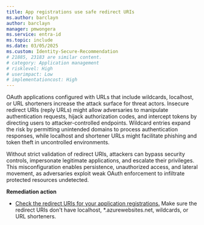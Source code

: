 ```yaml
---
title: App registrations use safe redirect URIs
ms.author: barclayn
author: barclayn
manager: pmwongera
ms.service: entra-id
ms.topic: include
ms.date: 03/05/2025
ms.custom: Identity-Secure-Recommendation
# 21885, 23183 are similar content.
# category: Application management
# risklevel: High
# userimpact: Low
# implementationcost: High
---
```

OAuth applications configured with URLs that include wildcards, localhost, or URL shorteners increase the attack surface for threat actors. Insecure redirect URIs (reply URLs) might allow adversaries to manipulate authentication requests, hijack authorization codes, and intercept tokens by directing users to attacker-controlled endpoints. Wildcard entries expand the risk by permitting unintended domains to process authentication responses, while localhost and shortener URLs might facilitate phishing and token theft in uncontrolled environments. 

Without strict validation of redirect URIs, attackers can bypass security controls, impersonate legitimate applications, and escalate their privileges. This misconfiguration enables persistence, unauthorized access, and lateral movement, as adversaries exploit weak OAuth enforcement to infiltrate protected resources undetected.

**Remediation action**

- [Check the redirect URIs for your application registrations.](/entra/identity-platform/reply-url) Make sure the redirect URIs don't have localhost, *.azurewebsites.net, wildcards, or URL shorteners.
